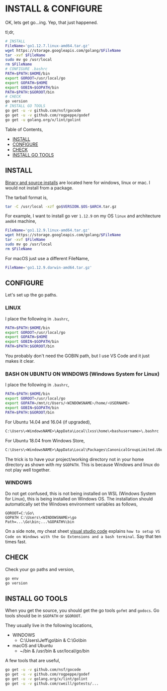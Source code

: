 # INSTALL & CONFIGURE

OK, lets get go...ing.  Yep, that just happened.

tl;dr,

```bash
# INSTALL
FileName='go1.12.7.linux-amd64.tar.gz'
wget https://storage.googleapis.com/golang/$FileName
tar -xvf $FileName
sudo mv go /usr/local
rm $FileName
# CONFIGURE .bashrc
PATH=$PATH:$HOME/bin
export GOROOT=/usr/local/go
export GOPATH=$HOME
export GOBIN=$GOPATH/bin
PATH=$PATH:$GOROOT/bin
# CHECK
go version
# INSTALL GO TOOLS
go get -u -v github.com/nsf/gocode
go get -u -v github.com/rogpeppe/godef
go get -u golang.org/x/lint/golint
```

Table of Contents,

* [INSTALL](https://github.com/JeffDeCola/my-cheat-sheets/blob/master/software/development/languages/go-cheat-sheet/install-and-configure.md#install)
* [CONFIGURE](https://github.com/JeffDeCola/my-cheat-sheets/blob/master/software/development/languages/go-cheat-sheet/install-and-configure.md#configure)
* [CHECK](https://github.com/JeffDeCola/my-cheat-sheets/blob/master/software/development/languages/go-cheat-sheet/install-and-configure.md#check)
* [INSTALL GO TOOLS](https://github.com/JeffDeCola/my-cheat-sheets/blob/master/software/development/languages/go-cheat-sheet/install-and-configure.md#install-go-tools)

## INSTALL

[Binary and source installs](https://golang.org/doc/install) are
located here for windows, linux or mac. I would not install from a package.

The tarball format is,

```bash
tar -C /usr/local -xzf go$VERSION.$OS-$ARCH.tar.gz
```

For example, I want to install go ver `1.12.9` on my OS `linux`
and architecture `amd64` machine,

```bash
FileName='go1.12.9.linux-amd64.tar.gz'
wget https://storage.googleapis.com/golang/$FileName
tar -xvf $FileName
sudo mv go /usr/local
rm $FileName
```

For macOS just use a different FileName,

```bash
FileName='go1.12.9.darwin-amd64.tar.gz'
```

## CONFIGURE

Let's set up the go paths.

### LINUX

I place the following in `.bashrc`,

```bash
PATH=$PATH:$HOME/bin
export GOROOT=/usr/local/go
export GOPATH=$HOME
export GOBIN=$GOPATH/bin
PATH=$PATH:$GOROOT/bin
```

You probably don't need the GOBIN path, but I
use VS Code and it just makes it clear.

### BASH ON UBUNTU ON WINDOWS (Windows System for Linux)

I place the following in `.bashrc`,

```bash
PATH=$PATH:$HOME/bin
export GOROOT=/usr/local/go
export GOPATH=/mnt/c/Users/<WINDOWSNAME>/home/<USERNAME>
export GOBIN=$GOPATH/bin
PATH=$PATH:$GOROOT/bin
```

For Ubuntu 14.04 and 16.04 (if upgraded),

```txt
C:\Users\<WindowsNAME>\AppData\Local\lxss\home\<bashusername>\.bashrc
```

For Ubuntu 18.04 from Windows Store,

```txt
C:\Users\<WindowsNAME>\AppData\Local\Packages\CanonicalGroupLimited.UbuntuonWindows_79rhkp1fndgsc\LocalState\rootfs\home\<bashusername>\.bashrc
```

The trick is to have your project/working directory
not in your home directory as shown with my `$GOPATH`.
This is because Windows and linux do not play well together.

### WINDOWS

Do not get confused, this is not being installed on WSL (Windows System for Linux),
this is being installed on Windows OS. The installation should automatically
set the Windows environment variables as follows,

```text
GOROOT=C:\Go\
GOPATH C:\Users\<WINDOWSNAME>\go
Path=...\Go\bin;...%GOPATH%\bin
```

On a side note, my cheat sheet
[visual studio code](https://github.com/JeffDeCola/my-cheat-sheets/tree/master/software/development/development-environments/visual-studio-code-cheat-sheet)
explains `how to setup VS Code on Windows with the Go Extensions
and a bash terminal`.  Say that ten times fast.

## CHECK

Check your go paths and version,

```bash
go env
go version
```

## INSTALL GO TOOLS

When you get the source, you should get the go tools
`gofmt` and `godocs`. Go tools should be in `$GOPATH`
or `$GOROOT`.

They usually live in the following locations,

* WINDOWS
  * C:\Users\Jeff\go\bin & C:\Go\bin
* macOS and Ubuntu
  * ~/bin & /usr/bin & usr/local/go/bin

A few tools that are useful,

```bash
go get -u -v github.com/nsf/gocode
go get -u -v github.com/rogpeppe/godef
go get -u -v golang.org/x/lint/golint
go get -u -v github.com/cweill/gotests/...
```
